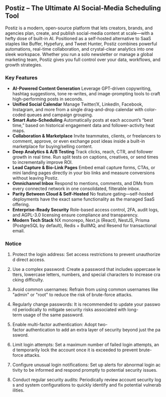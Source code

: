 ## Postiz – The Ultimate AI Social-Media Scheduling Tool

Postiz is a modern, open-source platform that lets creators, brands, and agencies plan, create, and publish social-media content at scale—with a hefty dose of built-in AI. Positioned as a self-hosted alternative to SaaS staples like Buffer, Hypefury, and Tweet Hunter, Postiz combines powerful automations, real-time collaboration, and crystal-clear analytics into one sleek workspace. Whether you run a solo newsletter or manage a global marketing team, Postiz gives you full control over your data, workflows, and growth strategies.

### Key Features

- **AI-Powered Content Generation**
   Leverage GPT-driven copywriting, hashtag suggestions, tone re-writes, and image-prompting tools to craft high-performing posts in seconds.
- **Unified Social Calendar**
   Manage Twitter/X, LinkedIn, Facebook, Instagram, and more from a single drag-and-drop calendar with color-coded queues and campaign grouping.
- **Smart Auto-Scheduling**
   Automatically posts at each account’s “best time,” based on historical engagement data and follower-activity heat maps.
- **Collaboration & Marketplace**
   Invite teammates, clients, or freelancers to comment, approve, or even exchange post ideas inside a built-in marketplace for buying/selling content.
- **Deep Analytics & A/B Testing**
   Track clicks, reach, CTR, and follower growth in real time. Run split tests on captions, creatives, or send times to incrementally improve ROI.
- **Lead Capture & Bio-Link Pages**
   Embed email capture forms, CTAs, or mini landing pages directly in your bio links and measure conversions without leaving Postiz.
- **Omnichannel Inbox**
   Respond to mentions, comments, and DMs from every connected network in one consolidated, filterable inbox.
- **Parity Between Cloud & Self-Hosted**
   No feature gating—self-hosted deployments have the exact same functionality as the managed SaaS offering.
- **Enterprise-Ready Security**
   Role-based access control, 2FA, audit logs, and AGPL-3.0 licensing ensure compliance and transparency.
- **Modern Tech Stack**
   NX monorepo, Next.js (React), NestJS, Prisma (PostgreSQL by default), Redis + BullMQ, and Resend for transactional email.

### Notice

1.  Protect the login address: Set access restrictions to prevent unauthorized direct access.
    
2.  Use a complex password: Create a password that includes uppercase letters, lowercase letters, numbers, and special characters to increase cracking difficulty.
    
3.  Avoid common usernames: Refrain from using common usernames like "admin" or "root" to reduce the risk of brute-force attacks.
    
4.  Regularly change passwords: It is recommended to update your password periodically to mitigate security risks associated with long-term usage of the same password.
    
5.  Enable multi-factor authentication: Adopt two-factor authentication to add an extra layer of security beyond just the password.
    
6.  Limit login attempts: Set a maximum number of failed login attempts, and temporarily lock the account once it is exceeded to prevent brute-force attacks.
    
7.  Configure unusual login notifications: Set up alerts for abnormal login activity to be informed and respond promptly to potential security issues.
    
8.  Conduct regular security audits: Periodically review account security logs and system configurations to quickly identify and fix potential vulnerabilities.
        